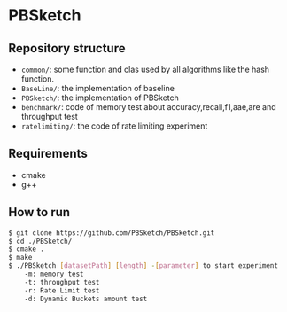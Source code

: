 PBSketch
============

Repository structure
--------------------
*  `common/`: some function and clas used by all algorithms like the hash function.
*  `BaseLine/`: the implementation of baseline
*  `PBSketch/`: the implementation of PBSketch
*  `benchmark/`: code of memory test about accuracy,recall,f1,aae,are and throughput test
*  `ratelimiting/`: the code of rate limiting experiment

Requirements
-------
- cmake
- g++

How to run
-------

```bash
$ git clone https://github.com/PBSketch/PBSketch.git
$ cd ./PBSketch/
$ cmake .
$ make
$ ./PBSketch [datasetPath] [length] -[parameter] to start experiment
    -m: memory test
    -t: throughput test
    -r: Rate Limit test
    -d: Dynamic Buckets amount test
```